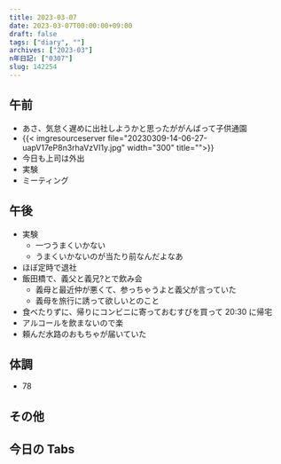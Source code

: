 ```yaml
---
title: 2023-03-07
date: 2023-03-07T00:00:00+09:00
draft: false
tags: ["diary", ""]
archives: ["2023-03"]
n年日記: ["0307"]
slug: 142254
---
```


## 午前

- あさ、気怠く遅めに出社しようかと思ったががんばって子供通園
- {{< imgresourceserver file="20230309-14-06-27-uapV17eP8n3rhaVzVI1y.jpg" width="300" title="">}}
- 今日も上司は外出
- 実験
- ミーティング

## 午後

- 実験
  - 一つうまくいかない
  - うまくいかないのが当たり前なんだよなあ
- ほぼ定時で退社
- 飯田橋で、義父と義兄?とで飲み会
  - 義母と最近仲が悪くて、参っちゃうよと義父が言っていた
  - 義母を旅行に誘って欲しいとのこと
- 食べたりずに、帰りにコンビニに寄っておむすびを買って 20:30 に帰宅
- アルコールを飲まないので楽
- 頼んだ水路のおもちゃが届いていた

## 体調

- 78

## その他

## 今日の Tabs
